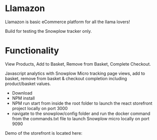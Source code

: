 # Llamazon

Llamazon is basic eCommerce platform for all the llama lovers!

Build for testing the Snowplow tracker only.

# Functionality

View Products, Add to Basket, Remove from Basket, Complete Checkout.

Javascript analytics with Snowplow Micro tracking page views, add to basket, remove from basket & checkout completion including product/basket values.

- Download
- NPM install
- NPM run start from inside the root folder to launch the react storefront project locally on port 3000
- navigate to the snowplow/config folder and run the docker command from the commands.txt file to launch Snowplow micro locally on port 9090

Demo of the storefront is located here:
